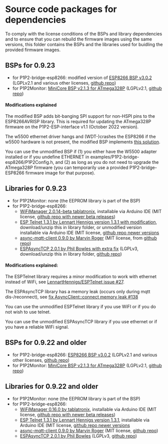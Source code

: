 # Source code packages for dependencies

To comply with the license conditions of the BSPs and library dependencies and to ensure that you can rebuild the firmware images using the same versions, this folder contains the BSPs and the libraries used for buidling the provided firmware images.

## BSPs for 0.9.23

- for P1P2-bridge-esp8266: modified version of [ESP8266 BSP v3.0.2](Arduino_BSP/esp8266-3.0.2-modified.zip) (LGPLv2.1 and various other licenses, [github repo](https://github.com/esp8266/Arduino))
- for P1P2Monitor: [MiniCore BSP v2.1.3 for ATmega328P](Arduino_BSP/MiniCore-2.1.3.tar.bz2) (LGPLv2.1, [github repo](https://github.com/MCUdude/MiniCore))

#### Modifications explained

The modified BSP adds bit-banging SPI support for non-HSPI pins to the ESP8266AVRISP library. This is required for updating the ATmega328P firmware on the P1P2-ESP-interface v1.1 (October 2022 version).

The w5500 ethernet driver hangs and (WDT-)crashes the ESP8266 if the w5500 hardware is not present, the modified BSP implements [this solution](https://github.com/esp8266/Arduino/issues/8498).

You can use the unmodified BSP if (1) you either have the W5500 adapter installed or if you undefine ETHERNET in examples/P1P2-bridge-esp8266/P1P2Config.h, and (2) as long as you do not need to upgrade the ATmega328P firmware (you can temporarily use a provided P1P2-bridge-ESP8266 firmware image for that purpose).

## Libraries for 0.9.23

- for P1P2Monitor: none (the EEPROM library is part of the BSP)
- for P1P2-bridge-esp8266:
  - [WiFiManager 2.0.14-beta tablatronix](libraries/WiFiManager-2.0.14-beta.zip), installable via Arduino IDE (MIT license, [github repo with newer beta releases](https://github.com/tzapu/WiFiManager))
  - [ESP Telnet 1.3.1 by Lennart Hennigs version 1.3.1 with modification](libraries/ESPTelnet-1.3.1-07cc852ec610183db5f7aa1c94bda2ec7fe4d9c3-modified.zip), download/unzip this in library folder, or unmodified version installable via Arduino IDE (MIT license, [github repo newer versions]( https://github.com/LennartHennigs/ESPTelnet)
  - [async-mqtt-client 0.9.0 by Marvin Roger](libraries/async-mqtt-client-develop.zip) (MIT license, from [github repo](https://github.com/marvinroger/async-mqtt-client))
  - [ESPAsyncTCP 2.0.1 by Phil Bowles with extra fix](libraries/ESPAsyncTCP-master-modified.zip) (LGPLv3, download/unzip this in library folder, [github repo](https://github.com/philbowles/ESPAsyncTCP))

#### Modifications explained:

The ESPTelnet library requires a minor modification to work with ethernet instead of WiFi, see [LennartHennigs/ESPTelnet issue #27](https://github.com/LennartHennigs/ESPTelnet/issues/27).

The ESPAsyncTCP library has a memory leak (occurs only during mqtt dis-/reconnect), see [fix AsyncClient::connect memory leak #138](https://github.com/me-no-dev/ESPAsyncTCP/pull/138/files/6d98cc6eba40e3718e141e51139be8d95eb950d5)

You can use the unmodified ESPTelnet library if you use WiFI or if you do not wish to use telnet.

You can use the unmodified ESPAsyncTCP library if you use ethernet or if you have a reliable WIFi signal.

## BSPs for 0.9.22 and older

- for P1P2-bridge-esp8266: [ESP8266 BSP v3.0.2](Arduino_BSP/esp8266-3.0.2.zip) (LGPLv2.1 and various other licenses, [github repo](https://github.com/esp8266/Arduino))
- for P1P2Monitor: [MiniCore BSP v2.1.3 for ATmega328P](Arduino_BSP/MiniCore-2.1.3.tar.bz2) (LGPLv2.1, [github repo](https://github.com/MCUdude/MiniCore))

## Libraries for 0.9.22 and older

- for P1P2Monitor: none (the EEPROM library is part of the BSP)
- for P1P2-bridge-esp8266:
  - [WiFiManager 0.16.0 by tablatronix](libraries/WiFiManager-0.16.0.zip), installable via Arduino IDE (MIT license, [github repo with newer beta releases](https://github.com/tzapu/WiFiManager))
  - [ESP Telnet 1.3.1 by Lennart Hennigs version 1.3.1](libraries/ESPTelnet-1.3.1-07cc852ec610183db5f7aa1c94bda2ec7fe4d9c3.zip), installable via Arduino IDE (MIT license, [github repo newer versions]( https://github.com/LennartHennigs/ESPTelnet)
  - [async-mqtt-client 0.9.0 by Marvin Roger](libraries/async-mqtt-client-develop.zip) (MIT license, [github repo](https://github.com/marvinroger/async-mqtt-client))
  - [ESPAsyncTCP 2.0.1 by Phil Bowles](libraries/ESPAsyncTCP-master.zip) (LGPLv3, [github repo](https://github.com/philbowles/ESPAsyncTCP))

